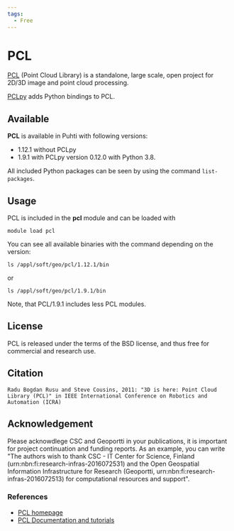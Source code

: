 ```yaml
---
tags:
  - Free
---
```


# PCL

[PCL](https://pointclouds.org/) (Point Cloud Library) is a standalone, large scale, open project for 2D/3D image and point cloud processing.

[PCLpy](https://github.com/davidcaron/pclpy) adds Python bindings to PCL.

## Available

__PCL__ is available in Puhti with following versions:

* 1.12.1 without PCLpy
* 1.9.1 with PCLpy version 0.12.0 with Python 3.8.

 
All included Python packages can be seen by using the command `list-packages`.

## Usage

PCL is included in the __pcl__ module and can be loaded with

`module load pcl`

You can see all available binaries with the command depending on the version:

```
ls /appl/soft/geo/pcl/1.12.1/bin
``` 
or 
```
ls /appl/soft/geo/pcl/1.9.1/bin
```

Note, that PCL/1.9.1 includes less PCL modules.

## License 

PCL is released under the terms of the BSD license, and thus free for commercial and research use.

## Citation

`Radu Bogdan Rusu and Steve Cousins, 2011: "3D is here: Point Cloud Library (PCL)" in IEEE International Conference on Robotics and Automation (ICRA)`

## Acknowledgement

Please acknowdlege CSC and Geoportti in your publications, it is important for project continuation and funding reports.
As an example, you can write "The authors wish to thank CSC - IT Center for Science, Finland (urn:nbn:fi:research-infras-2016072531) and the Open Geospatial Information Infrastructure for Research (Geoportti, urn:nbn:fi:research-infras-2016072513) for computational resources and support".


### References

* [PCL homepage](https://pointclouds.org/)
* [PCL Documentation and tutorials](https://pcl.readthedocs.io)


